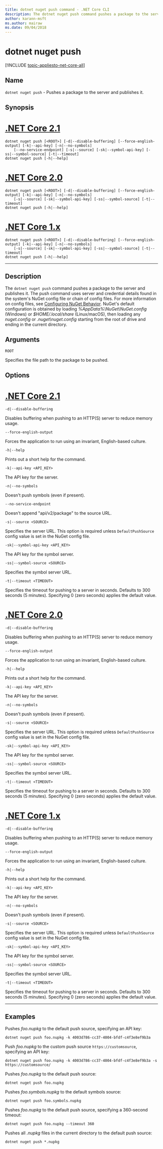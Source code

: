```yaml
---
title: dotnet nuget push command - .NET Core CLI
description: The dotnet nuget push command pushes a package to the server and publishes it.
author: karann-msft
ms.author: mairaw
ms.date: 09/04/2018
---
```

# dotnet nuget push

[!INCLUDE [topic-appliesto-net-core-all](../../../includes/topic-appliesto-net-core-all.md)]

## Name

`dotnet nuget push` - Pushes a package to the server and publishes it.

## Synopsis

# [.NET Core 2.1](#tab/netcore21)
```
dotnet nuget push [<ROOT>] [-d|--disable-buffering] [--force-english-output] [-k|--api-key] [-n|--no-symbols]
    [--no-service-endpoint] [-s|--source] [-sk|--symbol-api-key] [-ss|--symbol-source] [-t|--timeout]
dotnet nuget push [-h|--help]
```
# [.NET Core 2.0](#tab/netcore20)
```
dotnet nuget push [<ROOT>] [-d|--disable-buffering] [--force-english-output] [-k|--api-key] [-n|--no-symbols]
    [-s|--source] [-sk|--symbol-api-key] [-ss|--symbol-source] [-t|--timeout]
dotnet nuget push [-h|--help]
```
# [.NET Core 1.x](#tab/netcore1x)
```
dotnet nuget push [<ROOT>] [-d|--disable-buffering] [--force-english-output] [-k|--api-key] [-n|--no-symbols]
    [-s|--source] [-sk|--symbol-api-key] [-ss|--symbol-source] [-t|--timeout]
dotnet nuget push [-h|--help]
```
---

## Description

The `dotnet nuget push` command pushes a package to the server and publishes it. The push command uses server and credential details found in the system's NuGet config file or chain of config files. For more information on config files, see [Configuring NuGet Behavior](/nuget/consume-packages/configuring-nuget-behavior). NuGet's default configuration is obtained by loading *%AppData%\NuGet\NuGet.config* (Windows) or *$HOME/.local/share* (Linux/macOS), then loading any *nuget.config* or *.nuget\nuget.config* starting from the root of drive and ending in the current directory.

## Arguments

`ROOT`

Specifies the file path to the package to be pushed.

## Options

# [.NET Core 2.1](#tab/netcore21)

`-d|--disable-buffering`

Disables buffering when pushing to an HTTP(S) server to reduce memory usage.

`--force-english-output`

Forces the application to run using an invariant, English-based culture.

`-h|--help`

Prints out a short help for the command.

`-k|--api-key <API_KEY>`

The API key for the server.

`-n|--no-symbols`

Doesn't push symbols (even if present).

`--no-service-endpoint`

Doesn't append "api/v2/package" to the source URL.

`-s|--source <SOURCE>`

Specifies the server URL. This option is required unless `DefaultPushSource` config value is set in the NuGet config file.

`-sk|--symbol-api-key <API_KEY>`

The API key for the symbol server.

`-ss|--symbol-source <SOURCE>`

Specifies the symbol server URL.

`-t|--timeout <TIMEOUT>`

Specifies the timeout for pushing to a server in seconds. Defaults to 300 seconds (5 minutes). Specifying 0 (zero seconds) applies the default value.

# [.NET Core 2.0](#tab/netcore20)

`-d|--disable-buffering`

Disables buffering when pushing to an HTTP(S) server to reduce memory usage.

`--force-english-output`

Forces the application to run using an invariant, English-based culture.

`-h|--help`

Prints out a short help for the command.

`-k|--api-key <API_KEY>`

The API key for the server.

`-n|--no-symbols`

Doesn't push symbols (even if present).

`-s|--source <SOURCE>`

Specifies the server URL. This option is required unless `DefaultPushSource` config value is set in the NuGet config file.

`-sk|--symbol-api-key <API_KEY>`

The API key for the symbol server.

`-ss|--symbol-source <SOURCE>`

Specifies the symbol server URL.

`-t|--timeout <TIMEOUT>`

Specifies the timeout for pushing to a server in seconds. Defaults to 300 seconds (5 minutes). Specifying 0 (zero seconds) applies the default value.

# [.NET Core 1.x](#tab/netcore1x)

`-d|--disable-buffering`

Disables buffering when pushing to an HTTP(S) server to reduce memory usage.

`--force-english-output`

Forces the application to run using an invariant, English-based culture.

`-h|--help`

Prints out a short help for the command.

`-k|--api-key <API_KEY>`

The API key for the server.

`-n|--no-symbols`

Doesn't push symbols (even if present).

`-s|--source <SOURCE>`

Specifies the server URL. This option is required unless `DefaultPushSource` config value is set in the NuGet config file.

`-sk|--symbol-api-key <API_KEY>`

The API key for the symbol server.

`-ss|--symbol-source <SOURCE>`

Specifies the symbol server URL.

`-t|--timeout <TIMEOUT>`

Specifies the timeout for pushing to a server in seconds. Defaults to 300 seconds (5 minutes). Specifying 0 (zero seconds) applies the default value.

---

## Examples

Pushes *foo.nupkg* to the default push source, specifying an API key:

`dotnet nuget push foo.nupkg -k 4003d786-cc37-4004-bfdf-c4f3e8ef9b3a`

Push *foo.nupkg* to the custom push source `https://customsource`, specifying an API key:

`dotnet nuget push foo.nupkg -k 4003d786-cc37-4004-bfdf-c4f3e8ef9b3a -s https://customsource/`

Pushes *foo.nupkg* to the default push source:

`dotnet nuget push foo.nupkg`

Pushes *foo.symbols.nupkg* to the default symbols source:

`dotnet nuget push foo.symbols.nupkg`

Pushes *foo.nupkg* to the default push source, specifying a 360-second timeout:

`dotnet nuget push foo.nupkg --timeout 360`

Pushes all *.nupkg* files in the current directory to the default push source:

`dotnet nuget push *.nupkg`

